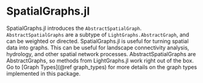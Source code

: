 # SpatialGraphs.jl

SpatialGraphs.jl introduces the `AbstractSpatialGraph`. `AbstractSpatialGraphs` 
are a subtype of `LightGraphs.AbstractGraph`, and can be weighted or directed.
SpatialGraphs.jl is useful for turning spatial data into graphs. This can be
useful for landscape connectivity analysis, hydrology, and other spatial
network processes. AbstractSpatialGraphs are AbstractGraphs, so methods from 
LightGraphs.jl work right out of the box. 
Go to [Graph Types](@ref graph_types) for more details on the graph types implemented in 
this package.


